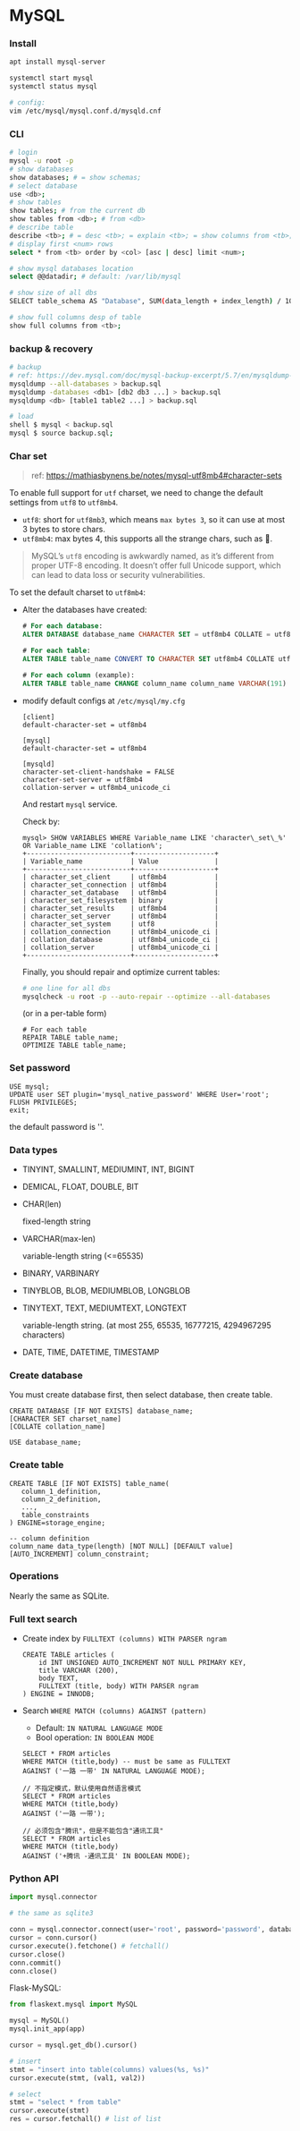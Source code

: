 # MySQL

### Install

```bash
apt install mysql-server

systemctl start mysql
systemctl status mysql

# config:
vim /etc/mysql/mysql.conf.d/mysqld.cnf
```



### CLI

```bash
# login
mysql -u root -p
# show databases
show databases; # = show schemas;
# select database
use <db>;
# show tables
show tables; # from the current db
show tables from <db>; # from <db>
# describe table
describe <tb>; # = desc <tb>; = explain <tb>; = show columns from <tb>;
# display first <num> rows
select * from <tb> order by <col> [asc | desc] limit <num>;

# show mysql databases location
select @@datadir; # default: /var/lib/mysql

# show size of all dbs
SELECT table_schema AS "Database", SUM(data_length + index_length) / 1024 / 1024 AS "Size (MB)" FROM information_schema.TABLES GROUP BY table_schema

# show full columns desp of table
show full columns from <tb>;

```



### backup & recovery

```bash
# backup
# ref: https://dev.mysql.com/doc/mysql-backup-excerpt/5.7/en/mysqldump-sql-format.html
mysqldump --all-databases > backup.sql
mysqldump -databases <db1> [db2 db3 ...] > backup.sql
mysqldump <db> [table1 table2 ...] > backup.sql

# load
shell $ mysql < backup.sql
mysql $ source backup.sql;
```



### Char set

> ref: https://mathiasbynens.be/notes/mysql-utf8mb4#character-sets

To enable full support for `utf` charset, we need to change the default settings from `utf8` to `utf8mb4`.

* `utf8`: short for `utf8mb3`, which means `max bytes 3`, so it can use at most 3 bytes to store chars.
* `utf8mb4`: max bytes 4, this supports all the strange chars, such as :flags:.

> MySQL’s `utf8` encoding is awkwardly named, as it’s different from proper UTF-8 encoding. It doesn’t offer full Unicode support, which can lead to data loss or security vulnerabilities.

To set the default charset to `utf8mb4`:

* Alter the databases have created:

  ```sql
  # For each database:
  ALTER DATABASE database_name CHARACTER SET = utf8mb4 COLLATE = utf8mb4_unicode_ci;
  
  # For each table:
  ALTER TABLE table_name CONVERT TO CHARACTER SET utf8mb4 COLLATE utf8mb4_unicode_ci;
  
  # For each column (example):
  ALTER TABLE table_name CHANGE column_name column_name VARCHAR(191) CHARACTER SET utf8mb4 COLLATE utf8mb4_unicode_ci;
  ```

* modify default configs at `/etc/mysql/my.cfg`

  ```
  [client]
  default-character-set = utf8mb4
  
  [mysql]
  default-character-set = utf8mb4
  
  [mysqld]
  character-set-client-handshake = FALSE
  character-set-server = utf8mb4
  collation-server = utf8mb4_unicode_ci
  ```

  And restart `mysql` service.

  Check by:

  ```mysql
  mysql> SHOW VARIABLES WHERE Variable_name LIKE 'character\_set\_%' OR Variable_name LIKE 'collation%';
  +--------------------------+--------------------+
  | Variable_name            | Value              |
  +--------------------------+--------------------+
  | character_set_client     | utf8mb4            |
  | character_set_connection | utf8mb4            |
  | character_set_database   | utf8mb4            |
  | character_set_filesystem | binary             |
  | character_set_results    | utf8mb4            |
  | character_set_server     | utf8mb4            |
  | character_set_system     | utf8               |
  | collation_connection     | utf8mb4_unicode_ci |
  | collation_database       | utf8mb4_unicode_ci |
  | collation_server         | utf8mb4_unicode_ci |
  +--------------------------+--------------------+
  ```

  Finally, you should repair and optimize current tables:

  ```bash
  # one line for all dbs
  mysqlcheck -u root -p --auto-repair --optimize --all-databases
  ```

  (or in a per-table form)

  ```mysql
  # For each table
  REPAIR TABLE table_name;
  OPTIMIZE TABLE table_name;
  ```

  





### Set password

```mysql
USE mysql;
UPDATE user SET plugin='mysql_native_password' WHERE User='root';
FLUSH PRIVILEGES;
exit;
```

the default password is ''.



### Data types

* TINYINT, SMALLINT, MEDIUMINT, INT, BIGINT
* DEMICAL, FLOAT, DOUBLE, BIT

* CHAR(len)

  fixed-length string

* VARCHAR(max-len)

  variable-length string (<=65535)

* BINARY, VARBINARY

* TINYBLOB, BLOB, MEDIUMBLOB, LONGBLOB

* TINYTEXT, TEXT, MEDIUMTEXT, LONGTEXT

  variable-length string. (at most 255, 65535, 16777215, 4294967295 characters)

* DATE, TIME, DATETIME, TIMESTAMP



### Create database

You must create database first, then select database, then create table.

```mysql
CREATE DATABASE [IF NOT EXISTS] database_name;
[CHARACTER SET charset_name]
[COLLATE collation_name]

USE database_name;
```



### Create table

```mysql
CREATE TABLE [IF NOT EXISTS] table_name(
   column_1_definition,
   column_2_definition,
   ...,
   table_constraints
) ENGINE=storage_engine;

-- column definition
column_name data_type(length) [NOT NULL] [DEFAULT value] [AUTO_INCREMENT] column_constraint;
```



### Operations

Nearly the same as SQLite.



### Full text search

* Create index by `FULLTEXT (columns) WITH PARSER ngram`

  ```mysql
  CREATE TABLE articles (
      id INT UNSIGNED AUTO_INCREMENT NOT NULL PRIMARY KEY,
      title VARCHAR (200),
      body TEXT,
      FULLTEXT (title, body) WITH PARSER ngram
  ) ENGINE = INNODB;
  ```

* Search `WHERE MATCH (columns) AGAINST (pattern)`

  * Default: `IN NATURAL LANGUAGE MODE`
  * Bool operation: `IN BOOLEAN MODE`

  ```mysql
  SELECT * FROM articles
  WHERE MATCH (title,body) -- must be same as FULLTEXT
  AGAINST ('一路 一带' IN NATURAL LANGUAGE MODE);
  
  // 不指定模式，默认使用自然语言模式
  SELECT * FROM articles
  WHERE MATCH (title,body)
  AGAINST ('一路 一带');
  
  // 必须包含"腾讯"，但是不能包含"通讯工具"
  SELECT * FROM articles
  WHERE MATCH (title,body)
  AGAINST ('+腾讯 -通讯工具' IN BOOLEAN MODE);
  ```



### Python API

```python
import mysql.connector

# the same as sqlite3

conn = mysql.connector.connect(user='root', password='password', database='test')
cursor = conn.cursor()
cursor.execute().fetchone() # fetchall()
cursor.close()
conn.commit()
conn.close()
```

Flask-MySQL:

```python
from flaskext.mysql import MySQL

mysql = MySQL()
mysql.init_app(app)

cursor = mysql.get_db().cursor()

# insert
stmt = "insert into table(columns) values(%s, %s)"
cursor.execute(stmt, (val1, val2))

# select
stmt = "select * from table"
cursor.execute(stmt)
res = cursor.fetchall() # list of list
```





